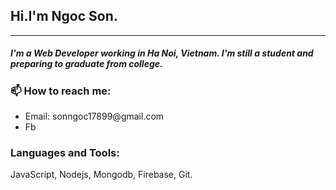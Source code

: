 

<!--
**sonngoc17899/sonngoc17899** is a ✨ _special_ ✨ repository because its `README.md` (this file) appears on your GitHub profile.

Here are some ideas to get you started:

- 🔭 I’m currently working on ...
- 🌱 I’m currently learning ...
- 👯 I’m looking to collaborate on ...
- 🤔 I’m looking for help with ...
- 💬 Ask me about ...
- 📫 How to reach me: ...
- 😄 Pronouns: ...
- ⚡ Fun fact: ...
-->
<div>
  <h2>Hi.I'm Ngoc Son.</h2>
  <hr>
  <h5>I'm a Web Developer working in Ha Noi, Vietnam. I'm still a student and preparing to graduate from college. </h5>
  <h3>📫 How to reach me:</h3>
  <ul>
    <li>Email: sonngoc17899@gmail.com</li>
    <li>Fb</li>
  </ul>
  <h3>Languages and Tools:</h3>
  JavaScript, Nodejs, Mongodb, Firebase, Git.
<!--   <ul>
    <li style="display: inline-block"><img style="height: 20px" src="https://raw.githubusercontent.com/github/explore/80688e429a7d4ef2fca1e82350fe8e3517d3494d/topics/javascript/javascript.png"/></li>
    <li style="display: inline-block"><img src="https://raw.githubusercontent.com/github/explore/80688e429a7d4ef2fca1e82350fe8e3517d3494d/topics/react/react.png"/></li>
    <li style="display: inline-block"><img src="https://raw.githubusercontent.com/github/explore/80688e429a7d4ef2fca1e82350fe8e3517d3494d/topics/nodejs/nodejs.png"/></li>
    <li style="display: inline-block"><img src="https://raw.githubusercontent.com/github/explore/80688e429a7d4ef2fca1e82350fe8e3517d3494d/topics/firebase/firebase.png"/></li>
    <li style="display: inline-block"><img src="https://raw.githubusercontent.com/github/explore/80688e429a7d4ef2fca1e82350fe8e3517d3494d/topics/git/git.png"/></li>
  </ul> -->
</div>
